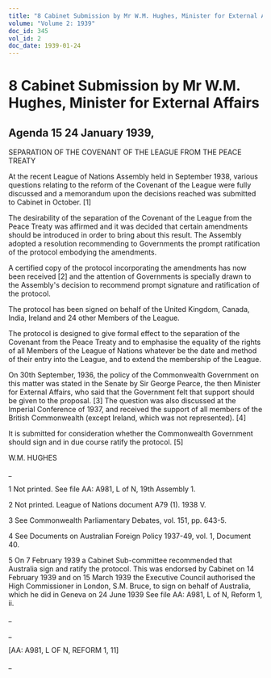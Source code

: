 ```yaml
---
title: "8 Cabinet Submission by Mr W.M. Hughes, Minister for External Affairs"
volume: "Volume 2: 1939"
doc_id: 345
vol_id: 2
doc_date: 1939-01-24
---
```


# 8 Cabinet Submission by Mr W.M. Hughes, Minister for External Affairs

## Agenda 15 24 January 1939,

SEPARATION OF THE COVENANT OF THE LEAGUE FROM THE PEACE TREATY

At the recent League of Nations Assembly held in September 1938, various questions relating to the reform of the Covenant of the League were fully discussed and a memorandum upon the decisions reached was submitted to Cabinet in October. [1]

The desirability of the separation of the Covenant of the League from the Peace Treaty was affirmed and it was decided that certain amendments should be introduced in order to bring about this result. The Assembly adopted a resolution recommending to Governments the prompt ratification of the protocol embodying the amendments.

A certified copy of the protocol incorporating the amendments has now been received [2] and the attention of Governments is specially drawn to the Assembly's decision to recommend prompt signature and ratification of the protocol.

The protocol has been signed on behalf of the United Kingdom, Canada, India, Ireland and 24 other Members of the League.

The protocol is designed to give formal effect to the separation of the Covenant from the Peace Treaty and to emphasise the equality of the rights of all Members of the League of Nations whatever be the date and method of their entry into the League, and to extend the membership of the League.

On 30th September, 1936, the policy of the Commonwealth Government on this matter was stated in the Senate by Sir George Pearce, the then Minister for External Affairs, who said that the Government felt that support should be given to the proposal. [3] The question was also discussed at the Imperial Conference of 1937, and received the support of all members of the British Commonwealth (except Ireland, which was not represented). [4]

It is submitted for consideration whether the Commonwealth Government should sign and in due course ratify the protocol. [5]

W.M. HUGHES

_

1 Not printed. See file AA: A981, L of N, 19th Assembly 1.

2 Not printed. League of Nations document A79 (1). 1938 V.

3 See Commonwealth Parliamentary Debates, vol. 151, pp. 643-5.

4 See Documents on Australian Foreign Policy 1937-49, vol. 1, Document 40.

5 On 7 February 1939 a Cabinet Sub-committee recommended that Australia sign and ratify the protocol. This was endorsed by Cabinet on 14 February 1939 and on 15 March 1939 the Executive Council authorised the High Commissioner in London, S.M. Bruce, to sign on behalf of Australia, which he did in Geneva on 24 June 1939 See file AA: A981, L of N, Reform 1, ii.

_

_

[AA: A981, L OF N, REFORM 1, 11]

_
